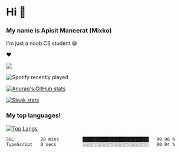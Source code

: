# Hi 👋

### My name is Apisit Maneerat (Mixko)

I'm just a noob CS student 😄
<!-- 
### My Skills 😤
[![Frontend](https://skillicons.dev/icons?i=js,html,css,emotion,materialui,nextjs,react,sass,styledcomponents)](https://skillicons.dev)\
[![Backend](https://skillicons.dev/icons?i=express,appwrite,firebase,nestjs,nodejs,prisma,spring)](https://skillicons.dev)\
[![Infra](https://skillicons.dev/icons?i=azure,cloudflare,docker,gcp,grafana,prometheus)](https://skillicons.dev)\
[![DB](https://skillicons.dev/icons?i=mysql,postgres,mongodb)](https://skillicons.dev)\
[![Mobile](https://skillicons.dev/icons?i=flutter,swift)](https://skillicons.dev)

### Tools ⚙️
[![tools](https://skillicons.dev/icons?i=vscode,androidstudio,arduino,figma,github,git,idea,stackoverflow)](https://skillicons.dev)

### Programmig Languages 💻
[![LGs](https://skillicons.dev/icons?i=bash,c,dart,go,java,js,ts,swift,python)](https://skillicons.dev)

### Others 😅
[![others](https://skillicons.dev/icons?i=linux,md,raspberrypi)](https://skillicons.dev)
<!-- ### Social Networks 😅
[![socials](https://skillicons.dev/icons?i=discord,twitter,instagram,linkedin)](https://skillicons.dev) -->

❤️


![](https://c.tenor.com/-Yw92Beo-f4AAAAC/anime-isshiki-iroha.gif)

![Spotify recently played](https://spotify-recently-played-readme.vercel.app/api?user=21xmsqllgu6rkaohjqu3k3fdy&unique=true)

[![Anurag's GitHub stats](https://github-readme-stats.vercel.app/api?username=Mixko50&show_icons=true&theme=material-palenight&count_private=true)]()

[![Steak stats](https://github-readme-streak-stats.herokuapp.com/?user=Mixko50&theme=material-palenight)]()

### My top languages!
[![Top Langs](https://github-readme-stats.vercel.app/api/top-langs/?username=Mixko50&layout=compact&theme=material-palenight&layout=compact&langs_count=7)]()

<!--START_SECTION:waka-->

```text
SQL          28 mins         █████████████████████████   99.96 %
TypeScript   0 secs          ░░░░░░░░░░░░░░░░░░░░░░░░░   00.04 %
```

<!--END_SECTION:waka-->
